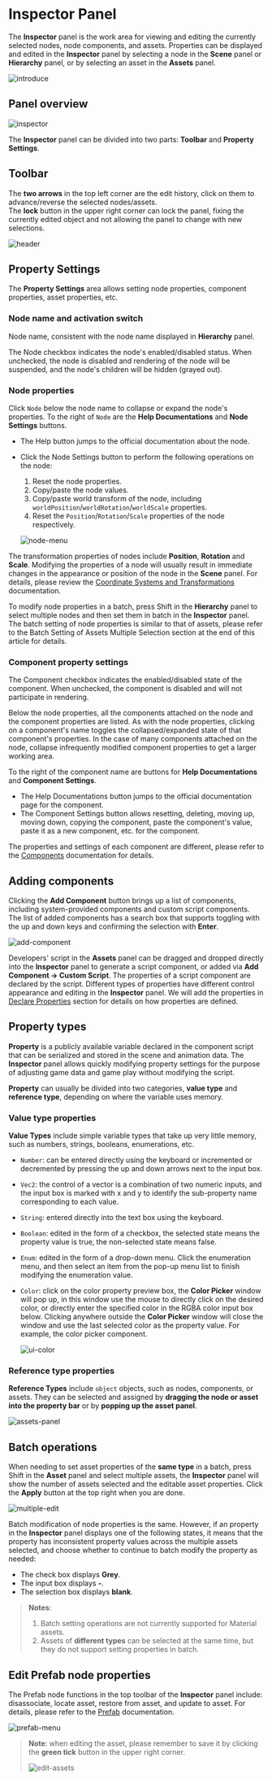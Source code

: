 # Inspector Panel

The **Inspector** panel is the work area for viewing and editing the currently selected nodes, node components, and assets. Properties can be displayed and edited in the **Inspector** panel by selecting a node in the **Scene** panel or **Hierarchy** panel, or by selecting an asset in the **Assets** panel.

![introduce](index/introduce.gif)

## Panel overview

![inspector](index/inspeactor-panel.png)

The **Inspector** panel can be divided into two parts: **Toolbar** and **Property Settings**.

## Toolbar

The **two arrows** in the top left corner are the edit history, click on them to advance/reverse the selected nodes/assets. <br>
The **lock** button in the upper right corner can lock the panel, fixing the currently edited object and not allowing the panel to change with new selections.

![header](index/header.png)

## Property Settings

The **Property Settings** area allows setting node properties, component properties, asset properties, etc.

### Node name and activation switch

Node name, consistent with the node name displayed in **Hierarchy** panel.

The Node checkbox indicates the node's enabled/disabled status. When unchecked, the node is disabled and rendering of the node will be suspended, and the node's children will be hidden (grayed out).

### Node properties

Click `Node` below the node name to collapse or expand the node's properties. To the right of `Node` are the **Help Documentations** and **Node Settings** buttons.

- The Help button jumps to the official documentation about the node.

- Click the Node Settings button to perform the following operations on the node:

    1. Reset the node properties.
    2. Copy/paste the node values.
    3. Copy/paste world transform of the node, including `worldPosition`/`worldRotation`/`worldScale` properties.
    4. Reset the `Position`/`Rotation`/`Scale` properties of the node respectively.

    ![node-menu](index/node-menu.png)

The transformation properties of nodes include **Position**, **Rotation** and **Scale**. Modifying the properties of a node will usually result in immediate changes in the appearance or position of the node in the **Scene** panel. For details, please review the [Coordinate Systems and Transformations](../../concepts/scene/coord.md#transformation-properties) documentation.

To modify node properties in a batch, press Shift in the **Hierarchy** panel to select multiple nodes and then set them in batch in the **Inspector** panel. The batch setting of node properties is similar to that of assets, please refer to the Batch Setting of Assets Multiple Selection section at the end of this article for details.

### Component property settings

The Component checkbox indicates the enabled/disabled state of the component. When unchecked, the component is disabled and will not participate in rendering.

Below the node properties, all the components attached on the node and the component properties are listed. As with the node properties, clicking on a component's name toggles the collapsed/expanded state of that component's properties. In the case of many components attached on the node, collapse infrequently modified component properties to get a larger working area.

To the right of the component name are buttons for **Help Documentations** and **Component Settings**.
- The Help Documentations button jumps to the official documentation page for the component.
- The Component Settings button allows resetting, deleting, moving up, moving down, copying the component, paste the component's value, paste it as a new component, etc. for the component.

The properties and settings of each component are different, please refer to the [Components](../../editor/components/index.md) documentation for details.

## Adding components

Clicking the **Add Component** button brings up a list of components, including system-provided components and custom script components. The list of added components has a search box that supports toggling with the up and down keys and confirming the selection with **Enter**.

![add-component](index/add-component.png)

Developers' script in the **Assets** panel can be dragged and dropped directly into the **Inspector** panel to generate a script component, or added via **Add Component -> Custom Script**. The properties of a script component are declared by the script. Different types of properties have different control appearance and editing in the **Inspector** panel. We will add the properties in [Declare Properties](../../scripting/ccclass.md) section for details on how properties are defined.

## Property types

**Property** is a publicly available variable declared in the component script that can be serialized and stored in the scene and animation data. The **Inspector** panel allows quickly modifying property settings for the purpose of adjusting game data and game play without modifying the script.

**Property** can usually be divided into two categories, **value type** and **reference type**, depending on where the variable uses memory.

### Value type properties

**Value Types** include simple variable types that take up very little memory, such as numbers, strings, booleans, enumerations, etc.

- `Number`: can be entered directly using the keyboard or incremented or decremented by pressing the up and down arrows next to the input box.
- `Vec2`: the control of a vector is a combination of two numeric inputs, and the input box is marked with x and y to identify the sub-property name corresponding to each value.
- `String`: entered directly into the text box using the keyboard.
- `Boolean`: edited in the form of a checkbox, the selected state means the property value is true, the non-selected state means false.
- `Enum`: edited in the form of a drop-down menu. Click the enumeration menu, and then select an item from the pop-up menu list to finish modifying the enumeration value.
- `Color`: click on the color property preview box, the **Color Picker** window will pop up, in this window use the mouse to directly click on the desired color, or directly enter the specified color in the RGBA color input box below. Clicking anywhere outside the **Color Picker** window will close the window and use the last selected color as the property value. For example, the color picker component.

  ![ui-color](index/ui-color.png)

### Reference type properties

**Reference Types** include `object` objects, such as nodes, components, or assets. They can be selected and assigned by **dragging the node or asset into the property bar** or by **popping up the asset panel**.

![assets-panel](index/assets-panel.png)

## Batch operations

When needing to set asset properties of the **same type** in a batch, press Shift in the **Asset** panel and select multiple assets, the **Inspector** panel will show the number of assets selected and the editable asset properties. Click the **Apply** button at the top right when you are done.

![multiple-edit](index/multiple-edit1.png)

Batch modification of node properties is the same. However, if an property in the **Inspector** panel displays one of the following states, it means that the property has inconsistent property values across the multiple assets selected, and choose whether to continue to batch modify the property as needed:

- The check box displays **Grey**.
- The input box displays **-**.
- The selection box displays **blank**.

> **Notes**:
> 1. Batch setting operations are not currently supported for Material assets.
> 2. Assets of **different types** can be selected at the same time, but they do not support setting properties in batch.

## Edit Prefab node properties

The Prefab node functions in the top toolbar of the **Inspector** panel include: disassociate, locate asset, restore from asset, and update to asset. For details, please refer to the [Prefab](../../asset/prefab.md) documentation.

![prefab-menu](index/prefab-menu.png)

> **Note**: when editing the asset, please remember to save it by clicking the **green tick** button in the upper right corner.
>
> ![edit-assets](index/edit-assets.png)
